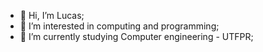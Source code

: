 - 👋 Hi, I’m Lucas;
- 👀 I’m interested in computing and programming;
- 🌱 I’m currently studying Computer engineering - UTFPR;
